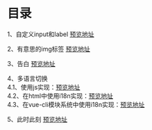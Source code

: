 # 目录
1、自定义input和label
[预览地址](https://skyblue-happy.github.io/html-demo/%E8%87%AA%E5%AE%9A%E4%B9%89input%E5%92%8Clabel.html)

2、有意思的img标签 
[预览地址](https://skyblue-happy.github.io/html-demo/%E6%9C%89%E6%84%8F%E6%80%9D%E7%9A%84img%E6%A0%87%E7%AD%BE.html)

3、告白
[预览地址](https://skyblue-happy.github.io/html-demo/confession/index.html)

4、多语言切换
	<br>
		4.1、使用js实现：[预览地址](https://skyblue-happy.github.io/demo/html%E9%A1%B5%E9%9D%A2%E5%A4%9A%E8%AF%AD%E8%A8%80%E5%88%87%E6%8D%A2.html)
	<br>
		4.2、在html中使用i18n实现：[预览地址](https://skyblue-happy.github.io/demo/html%E9%A1%B5%E9%9D%A2%E4%BD%BF%E7%94%A8i18n.html)
	<br>
		4.3、在vue-cli模块系统中使用i18n实现：[预览地址](https://skyblue-happy.github.io/demo/vue-cli%E6%9E%84%E5%BB%BA%E7%9A%84%E9%A1%B9%E7%9B%AE%E4%B8%AD%E5%AE%9E%E7%8E%B0%E5%A4%9A%E8%AF%AD%E8%A8%80%E5%88%87%E6%8D%A2/index.html#/lang)
		
5、此时此刻
[预览地址](https://skyblue-happy.github.io/demo/%E6%AD%A4%E6%97%B6%E6%AD%A4%E5%88%BB/index.html#/time)
	



